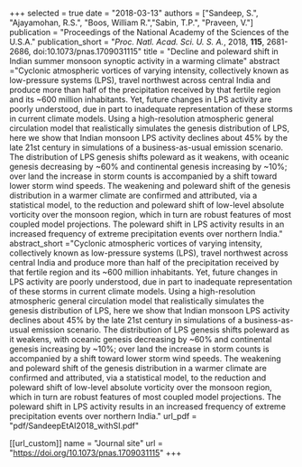 +++
selected = true
date = "2018-03-13"
authors = ["Sandeep, S.", "Ajayamohan, R.S.", "Boos, William R.","Sabin, T.P.", "Praveen, V."] 
publication = "Proceedings of the National Academy of the Sciences of the U.S.A."
publication_short = "*Proc. Natl. Acad. Sci. U. S. A.*, 2018, **115**, 2681-2686, doi:10.1073/pnas.1709031115"
title = "Decline and poleward shift in Indian summer monsoon synoptic activity in a warming climate"
abstract ="Cyclonic atmospheric vortices of varying intensity, collectively known as low-pressure systems (LPS), travel northwest across central India and produce more than half of the precipitation received by that fertile region and its ~600 million inhabitants. Yet, future changes in LPS activity are poorly understood, due in part to inadequate representation of these storms in current climate models. Using a high-resolution atmospheric general circulation model that realistically simulates the genesis distribution of LPS, here we show that Indian monsoon LPS activity declines about 45% by the late 21st century in simulations of a business-as-usual emission scenario. The distribution of LPS genesis shifts poleward as it weakens, with oceanic genesis decreasing by ~60% and continental genesis increasing by ~10%; over land the increase in storm counts is accompanied by a shift toward lower storm wind speeds. The weakening and poleward shift of the genesis distribution in a warmer climate are confirmed and attributed, via a statistical model, to the reduction and poleward shift of low-level absolute vorticity over the monsoon region, which in turn are robust features of most coupled model projections. The poleward shift in LPS activity results in an increased frequency of extreme precipitation events over northern India."
abstract_short ="Cyclonic atmospheric vortices of varying intensity, collectively known as low-pressure systems (LPS), travel northwest across central India and produce more than half of the precipitation received by that fertile region and its ~600 million inhabitants. Yet, future changes in LPS activity are poorly understood, due in part to inadequate representation of these storms in current climate models. Using a high-resolution atmospheric general circulation model that realistically simulates the genesis distribution of LPS, here we show that Indian monsoon LPS activity declines about 45% by the late 21st century in simulations of a business-as-usual emission scenario. The distribution of LPS genesis shifts poleward as it weakens, with oceanic genesis decreasing by ~60% and continental genesis increasing by ~10%; over land the increase in storm counts is accompanied by a shift toward lower storm wind speeds. The weakening and poleward shift of the genesis distribution in a warmer climate are confirmed and attributed, via a statistical model, to the reduction and poleward shift of low-level absolute vorticity over the monsoon region, which in turn are robust features of most coupled model projections. The poleward shift in LPS activity results in an increased frequency of extreme precipitation events over northern India."
url_pdf = "pdf/SandeepEtAl2018_withSI.pdf"

[[url_custom]]
    name = "Journal site"
    url = "https://doi.org/10.1073/pnas.1709031115"
+++

